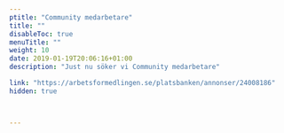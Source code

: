 ```yaml
---
ptitle: "Community medarbetare"
title: ""
disableToc: true
menuTitle: ""
weight: 10
date: 2019-01-19T20:06:16+01:00
description: "Just nu söker vi Community medarbetare"

link: "https://arbetsformedlingen.se/platsbanken/annonser/24008186"
hidden: true



---
```



